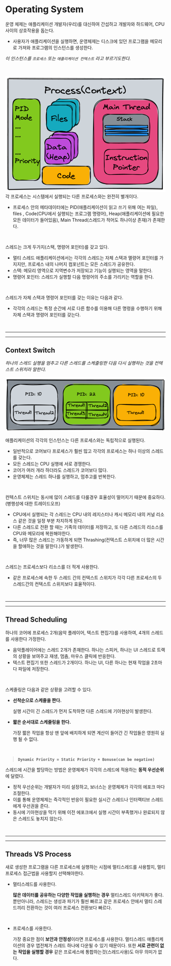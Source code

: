 # Operating System

운영 체제는 애플리케이션 개발자(우리)를 대신하여 간섭하고 개발자와 하드웨어, CPU 사이의 상호작용을 돕는다.

- 사용자가 애플리케이션을 실행하면, 운영체제는 디스크에 있던 프로그램을 메모리로 가져와 프로그램의 인스턴스를 생성한다.

*이 인스턴스를 `프로세스`  또는 `애플리케이션 컨텍스트` 라고 부르기도한다.*

<br>

![Process.png](/img/Process.png)
각 프로세스는 시스템에서 실행되는 다른 프로세스와는 완전히 별개이다.

- 프로세스 안의 메타데이터에는 PID(애플리케이션이 읽고 쓰기 위해 여는 파일), files , Code(CPU에서 실행되는 프로그램 명령어), Heap(애플리케이션에 필요한 모든 데이터가 들어있음), Main Thread(스레드가 적어도 하나이상 존재)가 존재한다.

<br>

스레드는 크게 두가지(스택, 명령어 포인터)를 갖고 있다.

- 멀티 스레드 애플리케이션에서는 각각의 스레드는 자체 스택과 멸령어 포인터를 가지지만, 프로세스 내의 나머지 컴포넌트는 모든 스레드가 공유한다.
- 스택: 메모리 영역으로 지역변수가 저장되고 기능이 실행되는 영역을 말한다.
- 명령어 포인터: 스레드가 실행할 다음 명령어의 주소를 가리키는 역할을 한다.

<br>

스레드가 자체 스택과 명령어 포인터를 갖는 이유는 다음과 같다.

- 각각의 스레드는 특정 순간에 서로 다른 함수를 이용해 다른 명령을 수행하기 위해 자체 스택과 명령어 포인터를 갖는다.

<br><hr><hr>

## **Context Switch**

*하나의 스레드 실행을 멈추고 다른 스레드를 스케줄링한 다음 다시 실행하는 것을 컨텍스트 스위치라 말한다.*

![ThreadCompeting.png](/img/ThreadCompeting.png)

애플리케이션의 각각의 인스턴스는 다른 프로세스와는 독립적으로 실행된다.

- 일반적으로 코어보다 프로세스가 훨씬 많고 각각의 프로세스는 하나 이상의 스레드를 갖는다.
- 모든 스레드는 CPU 실행에 서로 경쟁한다.
- 코어가 여러 개라 하더라도 스레드가 코어보다 많다.
- 운영체제는 스레드 하나를 실행하고, 멈추고를 반복한다.

<br>

컨텍스트 스위치는 동시에 많이 스레드를 다룰경우 효율성이 떨어지기 때문에 중요하다.(병행성에 대한 트레이드오프)

- CPU에서 실행되는 각 스레드는 CPU 내의 레지스터나 캐시 메모리 내의 커널 리소스 같은 것을 일정 부분 차지하게 된다.
- 다른 스레드로 전환 할 때는 기족의 데이터를 저장하고, 또 다른 스레드의 리소스를 CPU와 메모리에 복원해야한다.
- 즉, 너무 많은 스레드는 가동하게 되면 Thrashing(컨텍스트 스위치에 더 많은 시간을 할애하는 것을 말한다.)가 발생한다.

<br>

스레드는 프로세스보다 리소스를 더 적게 사용한다.

- 같은 프로세스에 속한 두 스레드 간의 컨텍스트 스위치가 각각 다른 프로세스의 두 스레드간의 컨텍스트 스위치보다 효율적이다.

<br><hr><hr>

## **Thread Scheduling**

하나의 코어에 프로세스 2개(음악 플레이어, 텍스트 편집기)를 사용하여, 4개의 스레드를 사용한다 가정한다.

- 음악플레이어에는 스레드 2개가 존재한다. 하나는 스피커, 하나는 UI 스레드로 트랙의 상황을 보여주고 재생, 멈춤, 마우스 클릭에 반응한다.
- 텍스트 편집기 또한 스레드가 2개이다. 하나는 UI, 다른 하나는 현재 작업을 2초마다 파일에 저장한다.

<br>

스케줄링은 다음과 같은 상황을 고려할 수 있다.

- **선착순으로 스케줄을 짠다.**

    실행 시간이 긴 스레드가 먼저 도착하면 다른 스레드에 기아현상이 발생한다.

- **짧은 순서대로 스케줄링을 한다.**

    가장 짧은 작업을 항상 맨 앞에 배치하게 되면 계산이 들어간 긴 작업들은 영원히 실행 될 수 없다.

<br>

> **`Dynamic Priority = Static Priority + Bonuse(can be negative)`**

스레드에 시간을 할당하는 방법은 운영체제가 각각의 스레드에 적용하는 **동적 우선순위** 에 달렸다.

- 정적 우선순위는 개발자가 미리 설정하고, 보너스는 운영체제가 각각의 에포크 마다 조절한다.
- 이를 통해 운영체제는 즉각적인 반응이 필요한 실시간 스레드나 인터랙티브 스레드에게 우선권을 준다.
- 동시에 기아현상을 막기 위해 이전 에포크에서 실행 시간이 부족했거나 완료되지 않은 스레드도 놓치지 않는다.

<br><hr><hr>

## **Threads VS Process**

새로 생성한 프로그램을 다른 프로세스에 실행하는 시점에 멀티스레드를 사용할지, 멀티 프로세스 접근법을 사용할지 선택해야한다.

- 멀티스레드를 사용한다.

   **많은 데이터를 공유하는 다양한 작업을 실행하는 경우** 멀티스레드 아키텍처가 좋다. 뿐만아니라, 스레드는 생성과 파기가 훨씬 빠르고 같은 프로세스 안에서 멀티 스레드끼리 전환하는 것이 여러 프로세스 전환보다 빠르다.

    <br>

- 프로세스를 사용한다.

    가장 중요한 점이 **보안과 안정성**이라면 프로세스를 사용한다.
    멀티스레드 애플리케이션의 경우 앱전체가 스레드 하나에 다운될 수 있기 때문이다. 또한 **서로 관련이 없는 작업을 실행할 경우** 같은 프로세스에 통합하는것(스레드사용)도 아무 의미가 없다.
